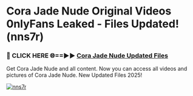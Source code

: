# Cora Jade Nude Original Videos 0nlyFans Leaked - Files Updated! (nns7r)

<h3>🔴 CLICK HERE 🌐==►► <a href="https://tinyurl.com/5h6xmrr3" rel="nofollow">Cora Jade Nude Updated Files</a></h3>

Get Cora Jade Nude and all content. Now you can access all videos and pictures of Cora Jade Nude. New Updated Files 2025!

[![nns7r](https://i.imgur.com/KVD873Z.gif)](https://tinyurl.com/5h6xmrr3)
